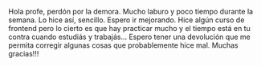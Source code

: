 Hola profe, perdón por la demora. Mucho laburo y poco tiempo durante la semana. Lo hice así, sencillo. Espero ir mejorando. Hice algún curso de frontend pero lo cierto es que hay practicar mucho y el tiempo está en tu contra cuando estudiás y trabajás... Espero tener una devolución que me permita corregir algunas cosas que probablemente hice mal. Muchas gracias!!! 